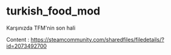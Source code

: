 # turkish_food_mod
Karşınızda TFM'nin son hali

Content : https://steamcommunity.com/sharedfiles/filedetails/?id=2073492700
